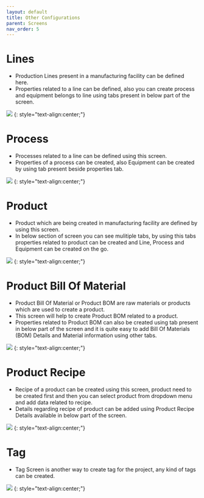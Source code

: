 ```yaml
---
layout: default
title: Other Configurations
parent: Screens
nav_order: 5
---
```

# Lines
* Production Lines present in a manufacturing facility can be defined here. 
* Properties related to a line can be defined, also you can create process and equipment belongs to line using tabs present in below part of the screen.

![](../../../assets/images/screens/lines.png)
{: style="text-align:center;"}

# Process
* Processes related to a line can be defined using this screen.
* Properties of a process can be created, also Equipment can be created by using tab present beside properties tab.

![](../../../assets/images/screens/process.png)
{: style="text-align:center;"}

# Product
* Product which are being created in manufacturing facility are defined by using this screen.
* In below section of screen you can see mulitiple tabs, by using this tabs properties related to product can be created and Line, Process and Equipment can be created on the go.

![](../../../assets/images/screens/product.png)
{: style="text-align:center;"}

# Product Bill Of Material
* Product Bill Of Material or Product BOM are raw materials or products which are used to create a product.
* This screen will help to create Product BOM related to a product.
* Properties related to Product BOM can also be created using tab present in below part of the screen and it is quite easy to add Bill Of Materials (BOM) Details and Material information using other tabs.

![](../../../assets/images/screens/productbom.png)
{: style="text-align:center;"}

# Product Recipe
* Recipe of a product can be created using this screen, product need to be created first and then you can select product from dropdown menu and add data related to recipe.
* Details regarding recipe of product can be added using Product Recipe Details available in below part of the screen.

![](../../../assets/images/screens/productrecipe.png)
{: style="text-align:center;"}

# Tag
* Tag Screen is another way to create tag for the project, any kind of tags can be created.

![](../../../assets/images/screens/tags.png)
{: style="text-align:center;"}